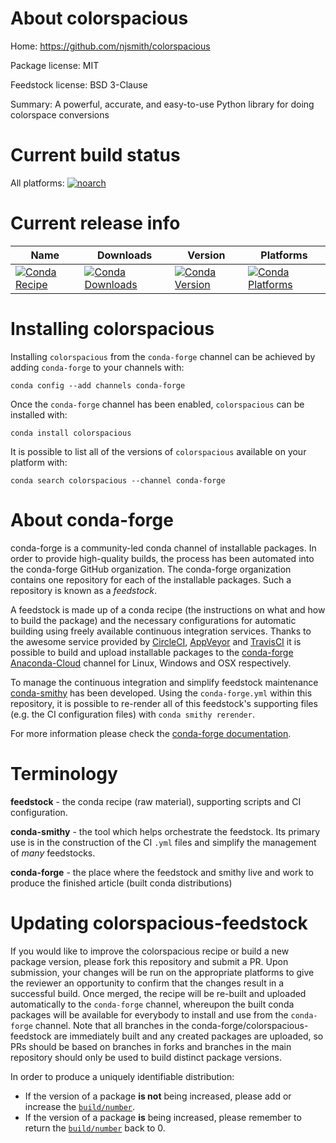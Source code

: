 About colorspacious
===================

Home: https://github.com/njsmith/colorspacious

Package license: MIT

Feedstock license: BSD 3-Clause

Summary: A powerful, accurate, and easy-to-use Python library for doing colorspace conversions



Current build status
====================

All platforms:
[![noarch](https://img.shields.io/circleci/project/github/conda-forge/colorspacious-feedstock/master.svg?label=noarch)](https://circleci.com/gh/conda-forge/colorspacious-feedstock)

Current release info
====================

| Name | Downloads | Version | Platforms |
| --- | --- | --- | --- |
| [![Conda Recipe](https://img.shields.io/badge/recipe-colorspacious-green.svg)](https://anaconda.org/conda-forge/colorspacious) | [![Conda Downloads](https://img.shields.io/conda/dn/conda-forge/colorspacious.svg)](https://anaconda.org/conda-forge/colorspacious) | [![Conda Version](https://img.shields.io/conda/vn/conda-forge/colorspacious.svg)](https://anaconda.org/conda-forge/colorspacious) | [![Conda Platforms](https://img.shields.io/conda/pn/conda-forge/colorspacious.svg)](https://anaconda.org/conda-forge/colorspacious) |

Installing colorspacious
========================

Installing `colorspacious` from the `conda-forge` channel can be achieved by adding `conda-forge` to your channels with:

```
conda config --add channels conda-forge
```

Once the `conda-forge` channel has been enabled, `colorspacious` can be installed with:

```
conda install colorspacious
```

It is possible to list all of the versions of `colorspacious` available on your platform with:

```
conda search colorspacious --channel conda-forge
```


About conda-forge
=================

conda-forge is a community-led conda channel of installable packages.
In order to provide high-quality builds, the process has been automated into the
conda-forge GitHub organization. The conda-forge organization contains one repository
for each of the installable packages. Such a repository is known as a *feedstock*.

A feedstock is made up of a conda recipe (the instructions on what and how to build
the package) and the necessary configurations for automatic building using freely
available continuous integration services. Thanks to the awesome service provided by
[CircleCI](https://circleci.com/), [AppVeyor](http://www.appveyor.com/)
and [TravisCI](https://travis-ci.org/) it is possible to build and upload installable
packages to the [conda-forge](https://anaconda.org/conda-forge)
[Anaconda-Cloud](http://docs.anaconda.org/) channel for Linux, Windows and OSX respectively.

To manage the continuous integration and simplify feedstock maintenance
[conda-smithy](http://github.com/conda-forge/conda-smithy) has been developed.
Using the ``conda-forge.yml`` within this repository, it is possible to re-render all of
this feedstock's supporting files (e.g. the CI configuration files) with ``conda smithy rerender``.

For more information please check the [conda-forge documentation](https://conda-forge.org/docs/).

Terminology
===========

**feedstock** - the conda recipe (raw material), supporting scripts and CI configuration.

**conda-smithy** - the tool which helps orchestrate the feedstock.
                   Its primary use is in the construction of the CI ``.yml`` files
                   and simplify the management of *many* feedstocks.

**conda-forge** - the place where the feedstock and smithy live and work to
                  produce the finished article (built conda distributions)


Updating colorspacious-feedstock
================================

If you would like to improve the colorspacious recipe or build a new
package version, please fork this repository and submit a PR. Upon submission,
your changes will be run on the appropriate platforms to give the reviewer an
opportunity to confirm that the changes result in a successful build. Once
merged, the recipe will be re-built and uploaded automatically to the
`conda-forge` channel, whereupon the built conda packages will be available for
everybody to install and use from the `conda-forge` channel.
Note that all branches in the conda-forge/colorspacious-feedstock are
immediately built and any created packages are uploaded, so PRs should be based
on branches in forks and branches in the main repository should only be used to
build distinct package versions.

In order to produce a uniquely identifiable distribution:
 * If the version of a package **is not** being increased, please add or increase
   the [``build/number``](http://conda.pydata.org/docs/building/meta-yaml.html#build-number-and-string).
 * If the version of a package **is** being increased, please remember to return
   the [``build/number``](http://conda.pydata.org/docs/building/meta-yaml.html#build-number-and-string)
   back to 0.